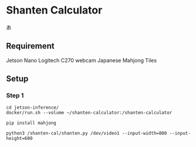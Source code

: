 # Shanten Calculator
あ

## Requirement
Jetson Nano
Logitech C270 webcam
Japanese Mahjong Tiles

## Setup

### Step 1

```
cd jetson-inference/
docker/run.sh --volume ~/shanten-calculator:/shanten-calculator
```

```
pip install mahjong
```
```
python3 /shanten-cal/shanten.py /dev/video1 --input-width=800 --input-height=600
```
